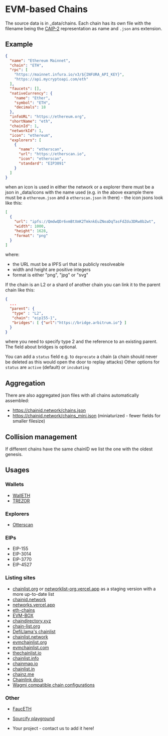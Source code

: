 # EVM-based Chains

The source data is in _data/chains. Each chain has its own file with the filename being the [CAIP-2](https://github.com/ChainAgnostic/CAIPs/blob/master/CAIPs/caip-2.md) representation as name and `.json` ans extension.

## Example

```json
{
  "name": "Ethereum Mainnet",
  "chain": "ETH",
  "rpc": [
    "https://mainnet.infura.io/v3/${INFURA_API_KEY}",
    "https://api.mycryptoapi.com/eth"
  ],
  "faucets": [],
  "nativeCurrency": {
    "name": "Ether",
    "symbol": "ETH",
    "decimals": 18
  },
  "infoURL": "https://ethereum.org",
  "shortName": "eth",
  "chainId": 1,
  "networkId": 1,
  "icon": "ethereum",
  "explorers": [
    {
      "name": "etherscan",
      "url": "https://etherscan.io",
      "icon": "etherscan",
      "standard": "EIP3091"
    }
  ]
}
```

when an icon is used in either the network or a explorer there must be a json in _data/icons with the name used (e.g. in the above example there must be a `ethereum.json` and a `etherscan.json` in there) - the icon jsons look like this:

```json
[
  {
    "url": "ipfs://QmdwQDr6vmBtXmK2TmknkEuZNoaDqTasFdZdu3DRw8b2wt",
    "width": 1000,
    "height": 1628,
    "format": "png"
  }
]
```

where:

- the URL must be a IPFS url that is publicly resolveable
- width and height are positive integers
- format is either "png", "jpg" or "svg"

If the chain is an L2 or a shard of another chain you can link it to the parent chain like this:

```json
{
  ...
  "parent": {
   "type" : "L2",
   "chain": "eip155-1",
   "bridges": [ {"url":"https://bridge.arbitrum.io"} ]
  }
}
```

where you need to specify type 2 and the reference to an existing parent. The field about bridges is optional.

You can add a `status` field e.g. to `deprecate` a chain (a chain should never be deleted as this would open the door to replay attacks)
Other options for `status` are `active` (default) or `incubating`

## Aggregation

There are also aggregated json files with all chains automatically assembled:

- https://chainid.network/chains.json
- https://chainid.network/chains_mini.json (miniaturized - fewer fields for smaller filesize)

## Collision management

If different chains have the same chainID we list the one with the oldest genesis.

## Usages

### Wallets

- [WallETH](https://walleth.org)
- [TREZOR](https://trezor.io)

### Explorers

- [Otterscan](https://otterscan.io)

### EIPs

- EIP-155
- EIP-3014
- EIP-3770
- EIP-4527

### Listing sites

- [chainlist.org](https://chainlist.org) or [networklist-org.vercel.app](https://networklist-org.vercel.app) as a staging version with a more up-to-date list
- [chainid.network](https://chainid.network)
- [networks.vercel.app](https://networks.vercel.app)
- [eth-chains](https://github.com/taylorjdawson/eth-chains)
- [EVM-BOX](https://github.com/izayl/evm-box)
- [chaindirectory.xyz](https://www.chaindirectory.xyz)
- [chain-list.org](https://chain-list.org)
- [DefiLlama's chainlist](https://chainlist.defillama.com/)
- [chainlist.network](https://chainlist.network/)
- [evmchainlist.org](https://evmchainlist.org)
- [evmchainlist.com](https://evmchainlist.com)
- [thechainlist.io](https://thechainlist.io)
- [chainlist.info](https://chainlist.info)
- [chainmap.io](https://chainmap.io)
- [chainlist.in](https://www.chainlist.in)
- [chainz.me](https://chainz.me)
- [Chainlink docs](https://docs.chain.link/)
- [Wagmi compatible chain configurations](https://spenhouet.com/chains)

### Other

- [FaucETH](https://github.com/komputing/FaucETH)
- [Sourcify playground](https://playground.sourcify.dev)

- Your project - contact us to add it here!
